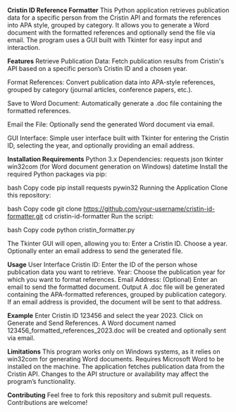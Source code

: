 **Cristin ID Reference Formatter**
This Python application retrieves publication data for a specific person from the Cristin API and formats the references into APA style, grouped by category. It allows you to generate a Word document with the formatted references and optionally send the file via email. The program uses a GUI built with Tkinter for easy input and interaction.

**Features**
Retrieve Publication Data: Fetch publication results from Cristin's API based on a specific person’s Cristin ID and a chosen year.

Format References: Convert publication data into APA-style references, grouped by category (journal articles, conference papers, etc.).

Save to Word Document: Automatically generate a .doc file containing the formatted references.

Email the File: Optionally send the generated Word document via email.

GUI Interface: Simple user interface built with Tkinter for entering the Cristin ID, selecting the year, and optionally providing an email address.

**Installation
Requirements**
Python 3.x
Dependencies:
requests
json
tkinter
win32com (for Word document generation on Windows)
datetime
Install the required Python packages via pip:

bash
Copy code
pip install requests pywin32
Running the Application
Clone this repository:

bash
Copy code
git clone https://github.com/your-username/cristin-id-formatter.git
cd cristin-id-formatter
Run the script:

bash
Copy code
python cristin_formatter.py

The Tkinter GUI will open, allowing you to:
Enter a Cristin ID.
Choose a year.
Optionally enter an email address to send the generated file.

**Usage**
User Interface
Cristin ID: Enter the ID of the person whose publication data you want to retrieve.
Year: Choose the publication year for which you want to format references.
Email Address: (Optional) Enter an email to send the formatted document.
Output
A .doc file will be generated containing the APA-formatted references, grouped by publication category.
If an email address is provided, the document will be sent to that address.

**Example**
Enter Cristin ID 123456 and select the year 2023.
Click on Generate and Send References.
A Word document named 123456_formatted_references_2023.doc will be created and optionally sent via email.

**Limitations**
This program works only on Windows systems, as it relies on win32com for generating Word documents.
Requires Microsoft Word to be installed on the machine.
The application fetches publication data from the Cristin API. Changes to the API structure or availability may affect the program’s functionality.

**Contributing**
Feel free to fork this repository and submit pull requests. Contributions are welcome!
